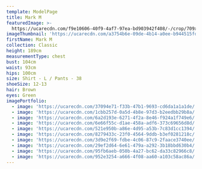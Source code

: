 ```yaml
---
template: ModelPage
title: Mark M
featuredImage: >-
  https://ucarecdn.com/f9e10606-40f9-4af7-97ea-bd903942f408/-/crop/709x408/0,0/-/preview/
imageThumbnail: 'https://ucarecdn.com/a3754b6e-09de-4b14-a0ee-b944515fda3f/'
firstName: Mark M
collection: Classic
height: 189cm
measurementType: chest
bust: 104cm
waist: 93cm
hips: 100cm
size: Shirt - L / Pants - 38
shoeSize: 12-13
hair: Brown
eyes: Green
imagePortfolio:
  - image: 'https://ucarecdn.com/37094e71-f33b-47b1-9693-cd6da1a1a1de/'
  - image: 'https://ucarecdn.com/1cbb257d-0a5d-4b8e-97d3-b2eedbb29b8a/'
  - image: 'https://ucarecdn.com/6a2d193e-6271-4f2a-8e46-f924a1f749e6/'
  - image: 'https://ucarecdn.com/6e66f55c-d1ae-458a-adf6-373c69656d8d/'
  - image: 'https://ucarecdn.com/521e950b-a86e-4d95-a53b-7c83d1cc1394/'
  - image: 'https://ucarecdn.com/8279433c-23f0-4564-9ddb-b3ef0281218c/'
  - image: 'https://ucarecdn.com/3d9e2f69-fdbe-4c06-87c9-2faace3740ee/'
  - image: 'https://ucarecdn.com/29ef2d64-6e61-479a-a292-3b18bbd630b4/'
  - image: 'https://ucarecdn.com/95fb6aeb-050b-4a27-bc62-da33c82966c8/'
  - image: 'https://ucarecdn.com/952e3254-a666-4f08-aa60-a103c58ac86a/'
---
```


